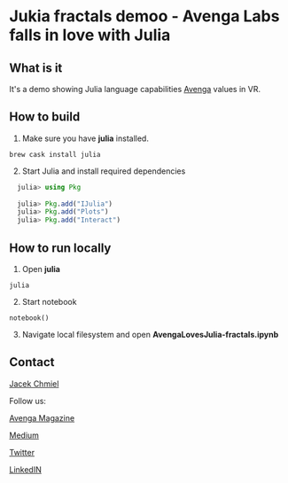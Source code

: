 # Jukia fractals demoo - Avenga Labs falls in love with Julia

## What is it

It's a demo showing Julia language capabilities [Avenga](https://avenga.com) values in VR.

## How to build

1. Make sure you have **julia** installed.

```brew cask install julia```

2. Start Julia and install required dependencies
```julia
  julia> using Pkg
    
  julia> Pkg.add("IJulia")
  julia> Pkg.add("Plots")
  julia> Pkg.add("Interact")
  ```

## How to run locally

1. Open **julia**

`julia`

2. Start notebook

`notebook()`

3. Navigate local filesystem and open **AvengaLovesJulia-fractals.ipynb**

## Contact

[Jacek Chmiel](jacek.chmiel@avenga.com)

Follow us:

[Avenga Magazine](https://avenga.com/magazine)

[Medium](https://medium.com/avenga)

[Twitter](https://twitter.com/avenga_global)

[LinkedIN](https://www.linkedin.com/company/avenga/)
